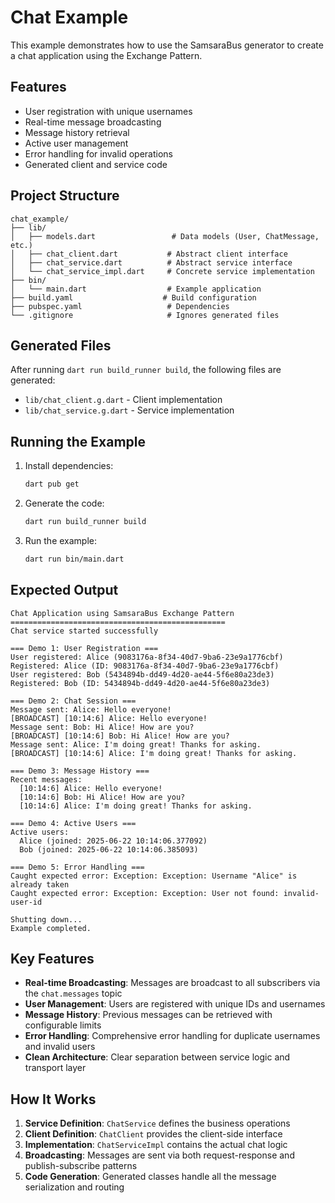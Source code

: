 # Chat Example

This example demonstrates how to use the SamsaraBus generator to create a chat application using the Exchange Pattern.

## Features

- User registration with unique usernames
- Real-time message broadcasting
- Message history retrieval
- Active user management
- Error handling for invalid operations
- Generated client and service code

## Project Structure

```
chat_example/
├── lib/
│   ├── models.dart                 # Data models (User, ChatMessage, etc.)
│   ├── chat_client.dart           # Abstract client interface
│   ├── chat_service.dart          # Abstract service interface
│   └── chat_service_impl.dart     # Concrete service implementation
├── bin/
│   └── main.dart                  # Example application
├── build.yaml                    # Build configuration
├── pubspec.yaml                   # Dependencies
└── .gitignore                     # Ignores generated files
```

## Generated Files

After running `dart run build_runner build`, the following files are generated:

- `lib/chat_client.g.dart` - Client implementation
- `lib/chat_service.g.dart` - Service implementation

## Running the Example

1. Install dependencies:
   ```bash
   dart pub get
   ```

2. Generate the code:
   ```bash
   dart run build_runner build
   ```

3. Run the example:
   ```bash
   dart run bin/main.dart
   ```

## Expected Output

```
Chat Application using SamsaraBus Exchange Pattern
================================================
Chat service started successfully

=== Demo 1: User Registration ===
User registered: Alice (9083176a-8f34-40d7-9ba6-23e9a1776cbf)
Registered: Alice (ID: 9083176a-8f34-40d7-9ba6-23e9a1776cbf)
User registered: Bob (5434894b-dd49-4d20-ae44-5f6e80a23de3)
Registered: Bob (ID: 5434894b-dd49-4d20-ae44-5f6e80a23de3)

=== Demo 2: Chat Session ===
Message sent: Alice: Hello everyone!
[BROADCAST] [10:14:6] Alice: Hello everyone!
Message sent: Bob: Hi Alice! How are you?
[BROADCAST] [10:14:6] Bob: Hi Alice! How are you?
Message sent: Alice: I'm doing great! Thanks for asking.
[BROADCAST] [10:14:6] Alice: I'm doing great! Thanks for asking.

=== Demo 3: Message History ===
Recent messages:
  [10:14:6] Alice: Hello everyone!
  [10:14:6] Bob: Hi Alice! How are you?
  [10:14:6] Alice: I'm doing great! Thanks for asking.

=== Demo 4: Active Users ===
Active users:
  Alice (joined: 2025-06-22 10:14:06.377092)
  Bob (joined: 2025-06-22 10:14:06.385093)

=== Demo 5: Error Handling ===
Caught expected error: Exception: Exception: Username "Alice" is already taken
Caught expected error: Exception: Exception: User not found: invalid-user-id

Shutting down...
Example completed.
```

## Key Features

- **Real-time Broadcasting**: Messages are broadcast to all subscribers via the `chat.messages` topic
- **User Management**: Users are registered with unique IDs and usernames
- **Message History**: Previous messages can be retrieved with configurable limits
- **Error Handling**: Comprehensive error handling for duplicate usernames and invalid users
- **Clean Architecture**: Clear separation between service logic and transport layer

## How It Works

1. **Service Definition**: `ChatService` defines the business operations
2. **Client Definition**: `ChatClient` provides the client-side interface
3. **Implementation**: `ChatServiceImpl` contains the actual chat logic
4. **Broadcasting**: Messages are sent via both request-response and publish-subscribe patterns
5. **Code Generation**: Generated classes handle all the message serialization and routing
